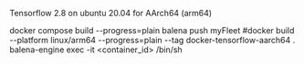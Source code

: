Tensorflow 2.8 on ubuntu 20.04 for AArch64 (arm64)

docker compose build --progress=plain
balena push myFleet
#docker build --platform linux/arm64 --progress=plain --tag docker-tensorflow-aarch64 .
balena-engine exec -it <container_id> /bin/sh
